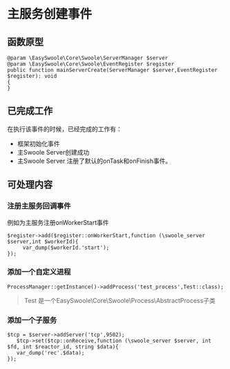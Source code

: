# 主服务创建事件

## 函数原型
```
@param \EasySwoole\Core\Swoole\ServerManager $server
@param \EasySwoole\Core\Swoole\EventRegister $register
public function mainServerCreate(ServerManager $server,EventRegister $register): void
{
}
```
## 已完成工作
在执行该事件的时候，已经完成的工作有：
- 框架初始化事件
- 主Swoole Server创建成功
- 主Swoole Server 注册了默认的onTask和onFinish事件。

## 可处理内容

### 注册主服务回调事件
例如为主服务注册onWorkerStart事件
```
$register->add($register::onWorkerStart,function (\swoole_server $server,int $workerId){
     var_dump($workerId.'start');      
});
```
### 添加一个自定义进程
```
ProcessManager::getInstance()->addProcess('test_process',Test::class);
```
> Test 是一个EasySwoole\Core\Swoole\Process\AbstractProcess子类

### 添加一个子服务
```
$tcp = $server->addServer('tcp',9502);
   $tcp->set($tcp::onReceive,function (\swoole_server $server, int $fd, int $reactor_id, string $data){
   var_dump('rec'.$data);
});
```